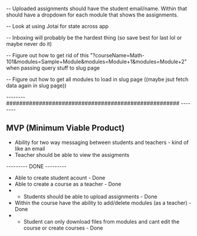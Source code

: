 <!-- -- Add a module component for course details page -->

<!-- -- Re-design the left side bar nav on course details -->

<!-- -- Update buttons for course details -->

<!-- -- Add a landing page on /landing (maybe) -->

<!-- -- Implement createCourse modal -->

<!-- -- Implement mongoDB createCourse -->
<!-- -- Design the login page -->

<!-- Create Course:
id: ObjectID
courseName: Calc 101
subject: Math
description: lorem ipsums
published: True
term: "2023-2024" -->

<!-- -- Fetch DB Data for Dashboard -->
<!-- -- Update routing for the courses/[course-name] -->
<!-- -- Show default initial sample module as first module
-- Subsequent modules will be the DB ones

-- Use Supabase for the files - File structure something like below

-- modules -> courseName -> moduleName -> fileData -->
<!-- -- Nicer Module Name form -->
<!-- -- Add descriptions for Who We Help
-- Update Pricing Cards to reflect Who We Help -->
<!-- -- Update README.md to show what the project is and etc -->
<!-- -- Add Hooks  -->

<!-- -- Update Modals with backdrop that you can click out of to close -->

<!-- -- Add Next Auth with credentials
-- Add singup route for nextauth
-- useSessions for auth (!auth redirect to /login) -->

<!-- -- Add helpers for mongoDB connecting and etc to DRY up code -->

<!-- -- Also update avatar for profile based on auth name so everyone has a unique avatar -->

<!-- -- Error handling for the not allowing same module name - handle in API route -->

<!-- -- Add React Hot Toast for uploading files and creating modules/courses -->

<!-- -- Reset DBs -->
<!-- -- Create custom Toaster component -->
<!-- -- Update Landing Page - Make it more modern (PRIORITY #1) -->

<!-- -- Add Basic Unit Tests ((Priority #1))  -->

<!-- -- Look into students uploadng assignments ((Priority #2)) - Figured out an easy way to implement this -->
<!-- -- Supabase DB for student file upload
students -> studetName or studentEmail -> className -> moduleName -> completedAssignment -->
<!-- -- Also have teachers look at uploaded assignments by students - secure route only for teachers -->

<!-- ---------------------------------TODO BELOW--------------------------------- -->

-- Uploaded assignments should have the student email/name. Within that should have a dropdown for each module that shows the assignments.

-- Look at using Jotai for state across app

-- Inboxing will probably be the hardest thing (so save best for last lol or maybe never do it)

-- Figure out how to get rid of this "?courseName=Math-101&modules=Sample+Module&modules=Module+1&modules=Module+2" when passing query stuff to slug page

-- Figure out how to get all modules to load in slug page ((maybe jsut fetch data again in slug page))

-------- ##################################################### --------

## MVP (Minimum Viable Product)

- Ability for two way messaging between students and teachers - kind of like an email
- Teacher should be able to view the assigments

--------- DONE ---------

- Able to create student acount - Done
- Able to create a course as a teacher - Done
- - Students should be able to upload assignments - Done
- Within the course have the ability to add/delete modules (as a teacher) - Done
- - Student can only download files from modules and cant edit the course or create courses - Done
